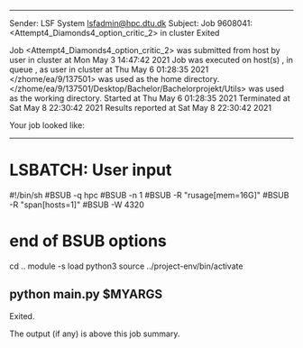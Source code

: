 
------------------------------------------------------------
Sender: LSF System <lsfadmin@hpc.dtu.dk>
Subject: Job 9608041: <Attempt4_Diamonds4_option_critic_2> in cluster <dcc> Exited

Job <Attempt4_Diamonds4_option_critic_2> was submitted from host <gbarlogin1> by user <s183914> in cluster <dcc> at Mon May  3 14:47:42 2021
Job was executed on host(s) <n-62-11-69>, in queue <hpc>, as user <s183914> in cluster <dcc> at Thu May  6 01:28:35 2021
</zhome/ea/9/137501> was used as the home directory.
</zhome/ea/9/137501/Desktop/Bachelor/Bachelorprojekt/Utils> was used as the working directory.
Started at Thu May  6 01:28:35 2021
Terminated at Sat May  8 22:30:42 2021
Results reported at Sat May  8 22:30:42 2021

Your job looked like:

------------------------------------------------------------
# LSBATCH: User input
#!/bin/sh
#BSUB -q hpc
#BSUB -n 1
#BSUB -R "rusage[mem=16G]"
#BSUB -R "span[hosts=1]"
#BSUB -W 4320
# end of BSUB options
cd ..
module -s load python3
source ../project-env/bin/activate

python main.py $MYARGS
------------------------------------------------------------

Exited.


The output (if any) is above this job summary.

